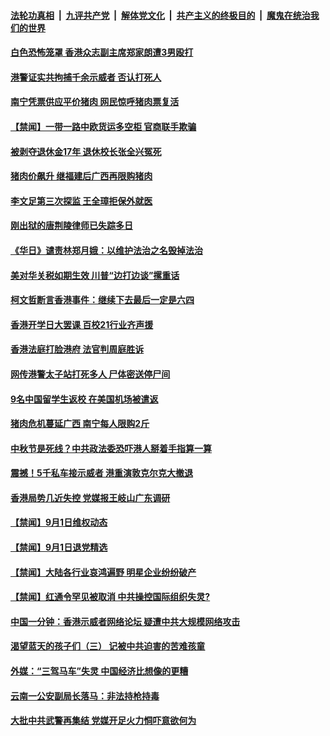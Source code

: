 ####  [法轮功真相](../../../../basic/blob/master/README.md?t=09030313) &nbsp;|&nbsp; [九评共产党](../../../../9ping.md/blob/master/README.md?t=09030313) &nbsp;|&nbsp; [解体党文化](../../../../jtdwh.md/blob/master/README.md?t=09030313)  &nbsp;|&nbsp; [共产主义的终极目的](../../../../gczydzjmd.md/blob/master/README.md?t=09030313) &nbsp;|&nbsp; [魔鬼在统治我们的世界](../../../../mgztzwmdsj.md/blob/master/README.md?t=09030313) 

#### [白色恐怖笼罩 香港众志副主席郑家朗遭3男殴打](../pages/prog204/a102656789.md?t=09030313) 

#### [港警证实共拘捕千余示威者 否认打死人](../pages/prog204/a102656786.md?t=09030313) 

#### [南宁凭票供应平价猪肉 网民惊呼猪肉票复活](../pages/prog204/a102656701.md?t=09030313) 

#### [【禁闻】一带一路中欧货运多空柜 官商联手欺骗](../pages/prog204/a102656621.md?t=09030313) 

#### [被剥夺退休金17年 退休校长张全兴冤死](../pages/prog204/a102656550.md?t=09030313) 

#### [猪肉价飙升 继福建后广西再限购猪肉](../pages/prog204/a102656514.md?t=09030313) 

#### [李文足第三次探监 王全璋拒保外就医](../pages/prog204/a102656454.md?t=09030313) 

#### [刚出狱的唐荆陵律师已失踪多日](../pages/prog204/a102656459.md?t=09030313) 

#### [《华日》谴责林郑月娥：以维护法治之名毁掉法治](../pages/prog204/a102656384.md?t=09030313) 


#### [美对华关税如期生效 川普“边打边谈”摞重话](../pages/prog204/a102656375.md?t=09030313) 

#### [柯文哲断言香港事件：继续下去最后一定是六四](../pages/prog204/a102656345.md?t=09030313) 

#### [香港开学日大罢课 百校21行业齐声援](../pages/prog204/a102656324.md?t=09030313) 

#### [香港法庭打脸港府 法官判周庭胜诉](../pages/prog204/a102656314.md?t=09030313) 

#### [网传港警太子站打死多人 尸体密送停尸间](../pages/prog204/a102656295.md?t=09030313) 

#### [9名中国留学生返校 在美国机场被遣返](../pages/prog204/a102656260.md?t=09030313) 

#### [猪肉危机蔓延广西 南宁每人限购2斤](../pages/prog204/a102656254.md?t=09030313) 

#### [中秋节是死线？中共政法委恐吓港人掰着手指算一算](../pages/prog204/a102656241.md?t=09030313) 

#### [震撼！5千私车接示威者 港重演敦克尔克大撤退](../pages/prog204/a102656231.md?t=09030313) 

#### [香港局势几近失控 党媒报王岐山广东调研](../pages/prog204/a102656218.md?t=09030313) 

#### [【禁闻】9月1日维权动态](../pages/prog204/a102656171.md?t=09030313) 

#### [【禁闻】9月1日退党精选](../pages/prog204/a102656188.md?t=09030313) 

#### [【禁闻】大陆各行业哀鸿遍野 明星企业纷纷破产](../pages/prog204/a102656137.md?t=09030313) 

#### [【禁闻】红通令罕见被取消 中共操控国际组织失灵?](../pages/prog204/a102656130.md?t=09030313) 

#### [中国一分钟：香港示威者网络论坛 疑遭中共大规模网络攻击](../pages/prog204/a102656042.md?t=09030313) 

#### [渴望蓝天的孩子们（三） 记被中共迫害的苦难孩童](../pages/prog204/a102655962.md?t=09030313) 

#### [外媒：“三驾马车”失灵 中国经济比想像的更糟](../pages/prog204/a102655909.md?t=09030313) 


#### [云南一公安副局长落马：非法持枪持毒](../pages/prog204/a102655890.md?t=09030313) 

#### [大批中共武警再集结 党媒开足火力恫吓意欲何为](../pages/prog204/a102655886.md?t=09030313) 

